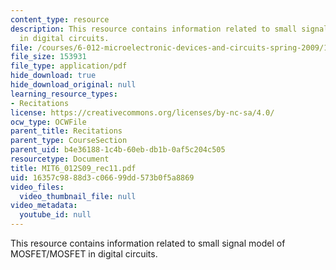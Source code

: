 ```yaml
---
content_type: resource
description: This resource contains information related to small signal model of MOSFET/MOSFET
  in digital circuits.
file: /courses/6-012-microelectronic-devices-and-circuits-spring-2009/16357c9888d3c06699dd573b0f5a8869_MIT6_012S09_rec11.pdf
file_size: 153931
file_type: application/pdf
hide_download: true
hide_download_original: null
learning_resource_types:
- Recitations
license: https://creativecommons.org/licenses/by-nc-sa/4.0/
ocw_type: OCWFile
parent_title: Recitations
parent_type: CourseSection
parent_uid: b4e36188-1c4b-60eb-db1b-0af5c204c505
resourcetype: Document
title: MIT6_012S09_rec11.pdf
uid: 16357c98-88d3-c066-99dd-573b0f5a8869
video_files:
  video_thumbnail_file: null
video_metadata:
  youtube_id: null
---
```

This resource contains information related to small signal model of MOSFET/MOSFET in digital circuits.
